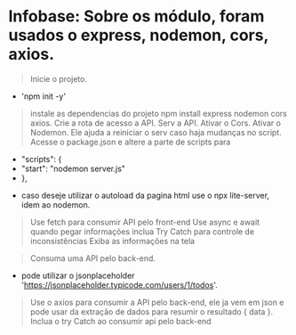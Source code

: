 

# Infobase: Sobre os módulo, foram usados o express, nodemon, cors, axios.  
> Inicie o projeto.
- 'npm init -y' 

> instale as dependencias do projeto npm install express nodemon cors axios. 
> Crie a rota de acesso a API.
> Serv a API.
> Ativar o Cors.
> Ativar o Nodemon. Ele ajuda a reiniciar o serv caso haja mudanças no script.
  Acesse o package.json e altere a parte de scripts para
- "scripts": {
-    "start": "nodemon server.js"
-   },

* caso deseje utilizar o autoload da pagina html use o npx lite-server, idem ao nodemon.

> Use fetch para consumir API pelo front-end
> Use async e await quando pegar informações
> inclua Try Catch para controle de inconsistências
> Exiba as informações na tela

> Consuma uma API pelo back-end.
- pode utilizar o jsonplaceholder 'https://jsonplaceholder.typicode.com/users/1/todos'.
> Use o axios para consumir a API pelo back-end, ele ja vem em json e pode usar da extração de dados para resumir o resultado { data }.
> Inclua o try Catch ao consumir api pelo back-end

